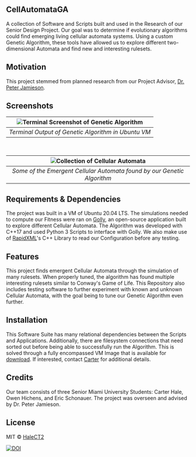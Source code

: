## CellAutomataGA
A collection of Software and Scripts built and used in the Research of our Senior Design Project. Our goal was to determine if evolutionary algorithms could find emerging living cellular automata systems. Using a custom Genetic Algorithm, these tools have allowed us to explore different two-dimensional Automata and find new and interesting rulesets. 

## Motivation
This project stemmed from planned research from our Project Advisor, [Dr. Peter Jamieson](http://www.drpeterjamieson.com/).
 
## Screenshots
<center>

| ![Terminal Screenshot of Genetic Algorithm](https://i.postimg.cc/xT8LQ4k5/Terminal.jpg) | 
|:--:| 
| *Terminal Output of Genetic Algorithm in Ubuntu VM* |

<br />

| ![Collection of Cellular Automata](https://i.postimg.cc/NfPWn2HF/Cellular-Automata.gif) | 
|:--:| 
| *Some of the Emergent Cellular Automata found by our Genetic Algorithm* |

</center>

## Requirements & Dependencies 
The project was built in a VM of Ubuntu 20.04 LTS. The simulations needed to compute our Fitness were ran on [Golly](http://golly.sourceforge.net/), an open-source application built to explore different Cellular Automata. The Algorithm was developed with C++17 and used Python 3 Scripts to interface with Golly. We also make use of [RapidXML](http://rapidxml.sourceforge.net/)'s C++ Library to read our Configuration before any testing.

## Features
This project finds emergent Cellular Automata through the simulation of many rulesets. When properly tuned, the algorithm has found multiple interesting rulesets similar to Conway's Game of Life. This Repository also includes testing software to further experiment with known and unknown Cellular Automata, with the goal being to tune our Genetic Algorithm even further. 

## Installation
This Software Suite has many relational dependencies between the Scripts and Applications. Additionally, there are filesystem connections that need sorted out before being able to successfully run the Algorithm. This is solved through a fully encompassed VM Image that is available for [download](https://drive.google.com/file/d/1XToRe16e2IZbmlWRZCWrsQ4wYAn_fCII/view?usp=sharing). If interested, contact [Carter](mailto:halect2@miamioh.edu) for additional details.

## Credits
Our team consists of three Senior Miami University Students: Carter Hale, Owen Hichens, and Eric Schonauer. The project was overseen and advised by Dr. Peter Jamieson.

## License
MIT © [HaleCT2](https://github.com/HaleCT2)

[![DOI](https://zenodo.org/badge/DOI/10.5281/zenodo.4725604.svg)](https://doi.org/10.5281/zenodo.4725604)
